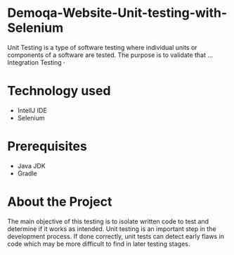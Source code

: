 # Demoqa-Website-Unit-testing-with-Selenium
Unit Testing is a type of software testing where individual units or components of a software are tested. The purpose is to validate that ...
‎Integration Testing ·
# Technology used
 - IntelIJ IDE
 - Selenium

# Prerequisites
- Java JDK
- Gradle

# About the Project
The main objective of this testing is to isolate written code to test and determine if it works as intended. Unit testing is an important step in the development process. If done correctly, unit tests can detect early flaws in code which may be more difficult to find in later testing stages.

